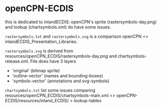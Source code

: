 # openCPN-ECDIS

this is dedicated to inlandECDIS: openCPN's sprite (rastersymbols-day.png) and lookup (chartsymbols.xml) do have some issues.

`rastersymbols.txt` and `rastersymbols.svg` is a comparison openCPN <> inlandECDIS_Presentation_Libraries.

`rastersymbols.svg` is derived from resources/openCPN_ECDIS/rastersymbols-day.png and chartsymbols-release.xml. File does have 3 layers
* 'original' (bitmap sprite)
* 'outline-vector' (names and bounding-boxes)
* 'symbols-vector' (annotations and svg-symbols)

`chartsymbols.txt` list some issues comparing resources/openCPN_ECDIS/chartsymbols-main.xml <> openCPN-ECDIS/resources/inland_ECDIS/ > lookup-tables
